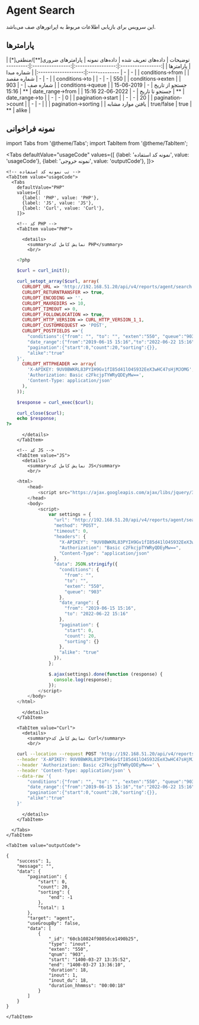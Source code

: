 
# Agent Search

این سرویس برای بازیابی اطلاعات مربوط به اپراتورهای صف می‌باشد.

## پارامتر‌ها
<div class="custom-table">
|      توضیحات      | داده‌های تعریف شده |   داده‌های نمونه  | پارامترهای ضروری[**]/منطقی[*] |      پارامتر‌ها      |
|:-----------------:|:-----------------:|:----------------:|:----------------------:|:-------------------:|
|     شماره مبدا    |         -         |         -        |                        |   conditions->from  |
|     شماره مقصد    |         -         |         -        |                        |    conditions->to   |
|         -         |         -         |        550       |                        |  conditions->exten  |
|      شماره صف     |         -         |        903       |                        |  conditions->queue  |
|   جستجو از تاریخ  |         -         | 2019-06-15 15:16 |           **           |   date_range->from  |
|   جستجو تا تاریخ  |         -         | 2022-06-22 15:16 |           **           |    date_range->to   |
|         -         |         -         |         0        |                        |  pagination->start  |
|         -         |         -         |        20        |                        |  pagination->count  |
|         -         |         -         |                  |                        | pagination->sorting |
| یافتن موارد مشابه |     true/false    |       true       |           **           |        alike        |
</div>


## نمونه فراخوانی

<!--  -->


import Tabs from '@theme/Tabs';
import TabItem from '@theme/TabItem';

  <Tabs
    defaultValue="usageCode"
    values={[
      {label: 'نمونه کد استفاده', value: 'usageCode'},
      {label: 'نمونه خروجی', value: 'outputCode'},
    ]}>

    <!-- تب نمونه کد استفاده -->
    <TabItem value="usageCode">
      <Tabs
        defaultValue="PHP"
        values={[
          {label: 'PHP', value: 'PHP'},
          {label: 'JS', value: 'JS'},
          {label: 'Curl', value: 'Curl'},
        ]}>

        <!-- کد PHP -->
        <TabItem value="PHP">
      
          <details>
            <summary>نمایش کامل کد PHP</summary>
            <br/>

```php
	<?php

	$curl = curl_init();

	curl_setopt_array($curl, array(
	  CURLOPT_URL => 'http://192.168.51.20/api/v4/reports/agent/search',
	  CURLOPT_RETURNTRANSFER => true,
	  CURLOPT_ENCODING => '',
	  CURLOPT_MAXREDIRS => 10,
	  CURLOPT_TIMEOUT => 0,
	  CURLOPT_FOLLOWLOCATION => true,
	  CURLOPT_HTTP_VERSION => CURL_HTTP_VERSION_1_1,
	  CURLOPT_CUSTOMREQUEST => 'POST',
	  CURLOPT_POSTFIELDS =>'{
		"conditions":{"from": "", "to": "", "exten":"550", "queue":"903"},
		"date_range":{"from":"2019-06-15 15:16","to":"2022-06-22 15:16"},
		"pagination":{"start":0,"count":20,"sorting":{}},
		"alike":"true"
	}',
	  CURLOPT_HTTPHEADER => array(
		'X-APIKEY: 9UV0BWKRL83PYIH9Gv1fI85d41lO4S932EeX3wHC47sHjMJOMG',
		'Authorization: Basic c2FkcjpTYWRyQDEyMw==',
		'Content-Type: application/json'
	  ),
	));

	$response = curl_exec($curl);

	curl_close($curl);
	echo $response;
?>
```

          </details>
        </TabItem>

        <!-- کد JS -->
        <TabItem value="JS">
          <details>
            <summary>نمایش کامل کد JS</summary>
            <br/>

```js
	<html>
		<head>
			<script src="https://ajax.googleapis.com/ajax/libs/jquery/3.5.1/jquery.min.js"></script>
		</head>
		<body>
			<script>
				var settings = {
				  "url": "http://192.168.51.20/api/v4/reports/agent/search",
				  "method": "POST",
				  "timeout": 0,
				  "headers": {
					"X-APIKEY": "9UV0BWKRL83PYIH9Gv1fI85d41lO4S932EeX3wHC47sHjMJOMG",
					"Authorization": "Basic c2FkcjpTYWRyQDEyMw==",
					"Content-Type": "application/json"
				  },
				  "data": JSON.stringify({
					"conditions": {
					  "from": "",
					  "to": "",
					  "exten": "550",
					  "queue": "903"
					},
					"date_range": {
					  "from": "2019-06-15 15:16",
					  "to": "2022-06-22 15:16"
					},
					"pagination": {
					  "start": 0,
					  "count": 20,
					  "sorting": {}
					},
					"alike": "true"
				  }),
				};

				$.ajax(settings).done(function (response) {
				  console.log(response);
				});
			</script>
		</body>
	</html>
```

          </details>
        </TabItem>

        <TabItem value="Curl">
          <details>
            <summary>نمایش کامل کد Curl</summary>
            <br/>

```bash
	curl --location --request POST 'http://192.168.51.20/api/v4/reports/agent/search' \
	--header 'X-APIKEY: 9UV0BWKRL83PYIH9Gv1fI85d41lO4S932EeX3wHC47sHjMJOMG' \
	--header 'Authorization: Basic c2FkcjpTYWRyQDEyMw==' \
	--header 'Content-Type: application/json' \
	--data-raw '{
		"conditions":{"from": "", "to": "", "exten":"550", "queue":"903"},
		"date_range":{"from":"2019-06-15 15:16","to":"2022-06-22 15:16"},
		"pagination":{"start":0,"count":20,"sorting":{}},
		"alike":"true"
	}'
```

          </details>
        </TabItem>

      </Tabs>
    </TabItem>

    <TabItem value="outputCode">

```shell
{
    "success": 1,
    "message": "",
    "data": {
        "pagination": {
            "start": 0,
            "count": 20,
            "sorting": {
                "end": -1
            },
            "total": 1
        },
        "target": "agent",
        "useGroupBy": false,
        "data": [
            {
                "_id": "60cb10824f9805dce1490b25",
                "type": "inout",
                "exten": "550",
                "qnum": "903",
                "start": "1400-03-27 13:35:52",
                "end": "1400-03-27 13:36:10",
                "duration": 18,
                "inout": 1,
                "inout_du": 18,
                "duration_hhmmss": "00:00:18"
            }
        ]
    }
}
```
    </TabItem>

  </Tabs>

